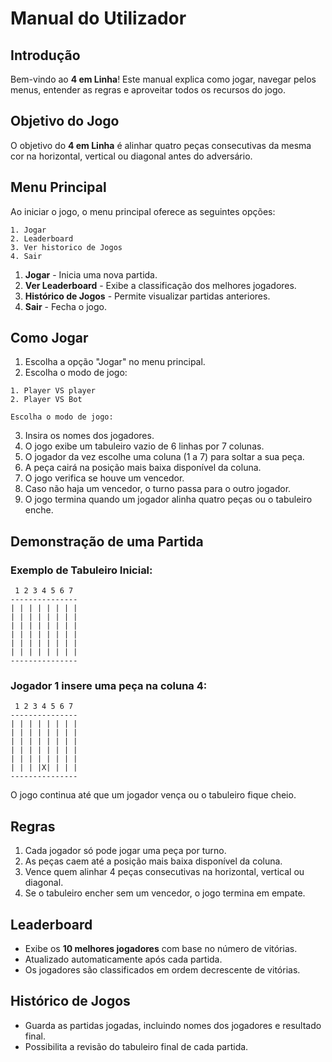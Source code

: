 # Manual do Utilizador

## Introdução
Bem-vindo ao **4 em Linha**! Este manual explica como jogar, navegar pelos menus, entender as regras e aproveitar todos os recursos do jogo.

## Objetivo do Jogo
O objetivo do **4 em Linha** é alinhar quatro peças consecutivas da mesma cor na horizontal, vertical ou diagonal antes do adversário.

## Menu Principal
Ao iniciar o jogo, o menu principal oferece as seguintes opções:
```
1. Jogar
2. Leaderboard
3. Ver historico de Jogos
4. Sair
```

1. **Jogar** - Inicia uma nova partida.
2. **Ver Leaderboard** - Exibe a classificação dos melhores jogadores.
3. **Histórico de Jogos** - Permite visualizar partidas anteriores.
4. **Sair** - Fecha o jogo.

## Como Jogar
1. Escolha a opção "Jogar" no menu principal.
2. Escolha o modo de jogo:
```
1. Player VS player
2. Player VS Bot

Escolha o modo de jogo:
```
3. Insira os nomes dos jogadores.
4. O jogo exibe um tabuleiro vazio de 6 linhas por 7 colunas.
5. O jogador da vez escolhe uma coluna (1 a 7) para soltar a sua peça.
6. A peça cairá na posição mais baixa disponível da coluna.
7. O jogo verifica se houve um vencedor.
8. Caso não haja um vencedor, o turno passa para o outro jogador.
9. O jogo termina quando um jogador alinha quatro peças ou o tabuleiro enche.

## Demonstração de uma Partida
### Exemplo de Tabuleiro Inicial:
```
 1 2 3 4 5 6 7
---------------
| | | | | | | |
| | | | | | | |
| | | | | | | |
| | | | | | | |
| | | | | | | |
| | | | | | | |
---------------
```

### Jogador 1 insere uma peça na coluna 4:
```
 1 2 3 4 5 6 7
---------------
| | | | | | | |
| | | | | | | |
| | | | | | | |
| | | | | | | |
| | | | | | | |
| | | |X| | | |
---------------
```

O jogo continua até que um jogador vença ou o tabuleiro fique cheio.

## Regras
1. Cada jogador só pode jogar uma peça por turno.
2. As peças caem até a posição mais baixa disponível da coluna.
3. Vence quem alinhar 4 peças consecutivas na horizontal, vertical ou diagonal.
4. Se o tabuleiro encher sem um vencedor, o jogo termina em empate.

## Leaderboard
- Exibe os **10 melhores jogadores** com base no número de vitórias.
- Atualizado automaticamente após cada partida.
- Os jogadores são classificados em ordem decrescente de vitórias.

## Histórico de Jogos
- Guarda as partidas jogadas, incluindo nomes dos jogadores e resultado final.
- Possibilita a revisão do tabuleiro final de cada partida.




